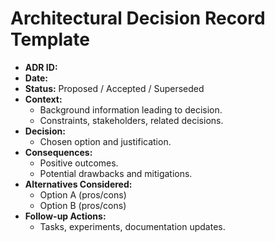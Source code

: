 # Architectural Decision Record Template

- **ADR ID:**
- **Date:**
- **Status:** Proposed / Accepted / Superseded
- **Context:**
  - Background information leading to decision.
  - Constraints, stakeholders, related decisions.
- **Decision:**
  - Chosen option and justification.
- **Consequences:**
  - Positive outcomes.
  - Potential drawbacks and mitigations.
- **Alternatives Considered:**
  - Option A (pros/cons)
  - Option B (pros/cons)
- **Follow-up Actions:**
  - Tasks, experiments, documentation updates.

